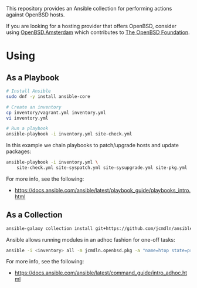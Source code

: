 This repository provides an Ansible collection for performing actions against
OpenBSD hosts.

If you are looking for a hosting provider that offers OpenBSD, consider using
[OpenBSD.Amsterdam](https://openbsd.amsterdam) which contributes to
[The OpenBSD Foundation](https://www.openbsdfoundation.org/).

# Using

## As a Playbook

```sh
# Install Ansible
sudo dnf -y install ansible-core

# Create an inventory
cp inventory/vagrant.yml inventory.yml
vi inventory.yml

# Run a playbook
ansible-playbook -i inventory.yml site-check.yml
```

In this example we chain playbooks to patch/upgrade hosts and update packages:

```sh
ansible-playbook -i inventory.yml \
    site-check.yml site-syspatch.yml site-sysupgrade.yml site-pkg.yml
```

For more info, see the following:

- https://docs.ansible.com/ansible/latest/playbook_guide/playbooks_intro.html

## As a Collection

```sh
ansible-galaxy collection install git+https://github.com/jcmdln/ansible-collection-openbsd
```

Ansible allows running modules in an adhoc fashion for one-off tasks:

```sh
ansible -i <inventory> all -m jcmdln.openbsd.pkg -a "name=htop state=present"
```

For more info, see the following:

- https://docs.ansible.com/ansible/latest/command_guide/intro_adhoc.html
